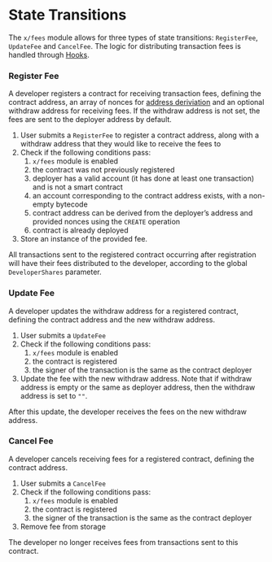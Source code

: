 <!--
order: 3
-->

# State Transitions

The `x/fees` module allows for three types of state transitions: `RegisterFee`, `UpdateFee` and `CancelFee`. The logic for distributing transaction fees is handled through [Hooks](./05_hooks.md).

### Register Fee

A developer registers a contract for receiving transaction fees, defining the contract address, an array of nonces for [address deriviation](01_concepts.md#address-derivation) and an optional withdraw address for receiving fees. If the withdraw address is not set, the fees are sent to the deployer address by default.

1. User submits a `RegisterFee` to register a contract address, along with a withdraw address that they would like to receive the fees to
2. Check if the following conditions pass:
    1. `x/fees` module is enabled
    2. the contract was not previously registered
    3. deployer has a valid account (it has done at least one transaction) and is not a smart contract
    4. an account corresponding to the contract address exists, with a non-empty bytecode
    5. contract address can be derived from the deployer’s address and provided nonces using the `CREATE` operation
    6. contract is already deployed
3. Store an instance of the provided fee.

All transactions sent to the registered contract occurring after registration will have their fees distributed to the developer, according to the global `DeveloperShares` parameter.

### Update Fee

A developer updates the withdraw address for a registered contract, defining the contract address and the new withdraw address.

1. User submits a `UpdateFee`
2. Check if the following conditions pass:
    1. `x/fees` module is enabled
    2. the contract is registered
    3. the signer of the transaction is the same as the contract deployer
3. Update the fee with the new withdraw address. Note that if withdraw address is empty or the same as deployer address, then the withdraw address is set to `""`.

After this update, the developer receives the fees on the new withdraw address.

### Cancel Fee

A developer cancels receiving fees for a registered contract, defining the contract address.

1. User submits a `CancelFee`
2. Check if the following conditions pass:
    1. `x/fees` module is enabled
    2. the contract is registered
    3. the signer of the transaction is the same as the contract deployer
3. Remove fee from storage

The developer no longer receives fees from transactions sent to this contract.
